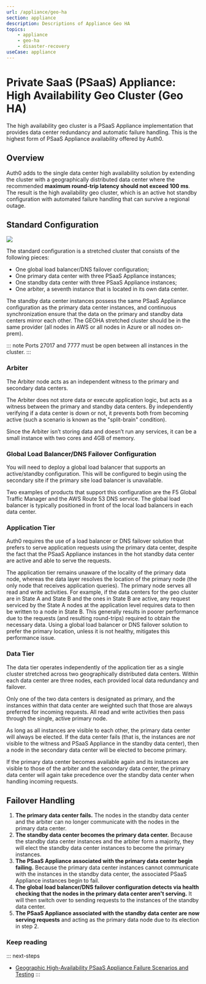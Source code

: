 ```yaml
---
url: /appliance/geo-ha
section: appliance
description: Descriptions of Appliance Geo HA
topics:
    - appliance
    - geo-ha
    - disaster-recovery
useCase: appliance
---
```


# Private SaaS (PSaaS) Appliance: High Availability Geo Cluster (Geo HA)

The high availability geo cluster is a PSaaS Appliance implementation that provides data center redundancy and automatic failure handling. This is the highest form of PSaaS Appliance availability offered by Auth0.

## Overview

Auth0 adds to the single data center high availability solution by extending the cluster with a geographically distributed data center where the recommended **maximum round-trip latency should not exceed 100 ms**. The result is the high availability geo cluster, which is an active hot standby configuration with automated failure handling that can survive a regional outage.

## Standard Configuration

![](/media/articles/appliance/geo-ha.png)

The standard configuration is a stretched cluster that consists of the following pieces:

* One global load balancer/DNS failover configuration;
* One primary data center with three PSaaS Appliance instances;
* One standby data center with three PSaaS Appliance instances;
* One arbiter, a seventh instance that is located in its own data center.

The standby data center instances possess the same PSaaS Appliance configuration as the primary data center instances, and continuous synchronization ensure that the data on the primary and standby data centers mirror each other. The GEOHA stretched cluster should be in the same provider (all nodes in AWS or all nodes in Azure or all nodes on-prem).

::: note
  Ports 27017 and 7777 must be open between all instances in the cluster.
:::

### Arbiter

The Arbiter node acts as an independent witness to the primary and secondary data centers.

The Arbiter does not store data or execute application logic, but acts as a witness between the primary and standby data centers. By independently verifying if a data center is down or not, it prevents both from becoming active (such a scenario is known as the "split-brain" condition).

Since the Arbiter isn’t storing data and doesn’t run any services, it can be a small instance with two cores and 4GB of memory.

### Global Load Balancer/DNS Failover Configuration

You will need to deploy a global load balancer that supports an active/standby configuration. This will be configured to begin using the secondary site if the primary site load balancer is unavailable.

Two examples of products that support this configuration are the F5 Global Traffic Manager and the AWS Route 53 DNS service. The global load balancer is typically positioned in front of the local load balancers in each data center.

### Application Tier

Auth0 requires the use of a load balancer or DNS failover solution that prefers to serve application requests using the primary data center, despite the fact that the PSaaS Appliance instances in the hot standby data center are active and able to serve the requests.

The application tier remains unaware of the locality of the primary data node, whereas the data layer resolves the location of the primary node (the only node that receives application queries). The primary node serves all read and write activities. For example, if the data centers for the geo cluster are in State A and State B and the ones in State B are active, any request serviced by the State A nodes at the application level requires data to then be written to a node in State B. This generally results in poorer performance due to the requests (and resulting round-trips) required to obtain the necessary data. Using a global load balancer or DNS failover solution to prefer the primary location, unless it is not healthy, mitigates this performance issue.

### Data Tier

The data tier operates independently of the application tier as a single cluster stretched across two geographically distributed data centers. Within each data center are three nodes, each provided local data redundancy and failover.

Only one of the two data centers is designated as primary, and the instances within that data center are weighted such that those are always preferred for incoming requests. All read and write activities then pass through the single, active primary node.

As long as all instances are visible to each other, the primary data center will always be elected. If the data center fails (that is, the instances are *not* visible to the witness and PSaaS Appliance in the standby data center), then a node in the secondary data center will be elected to become primary.

If the primary data center becomes available again and its instances are visible to those of the arbiter and the secondary data center, the primary data center will again take precedence over the standby data center when handling incoming requests.

## Failover Handling

1. **The primary data center fails.** The nodes in the standby data center and the arbiter can no longer communicate with the nodes in the primary data center.
2. **The standby data center becomes the primary data center.** Because the standby data center instances and the arbiter form a majority, they will elect the standby data center instances to become the primary instances.
3. **The PSaaS Appliance associated with the primary data center begin failing.** Because the primary data center instances cannot communicate with the instances in the standby data center, the associated PSaaS Appliance instances begin to fail.
4. **The global load balancer/DNS failover configuration detects via health checking that the nodes in the primary data center aren't serving.** It will then switch over to sending requests to the instances of the standby data center.
5. **The PSaaS Appliance associated with the standby data center are now serving requests** and acting as the primary data node due to its election in step 2.

### Keep reading

::: next-steps
* [Geographic High-Availability PSaaS Appliance Failure Scenarios and Testing](/appliance/geo-ha/disaster-recovery)
:::
